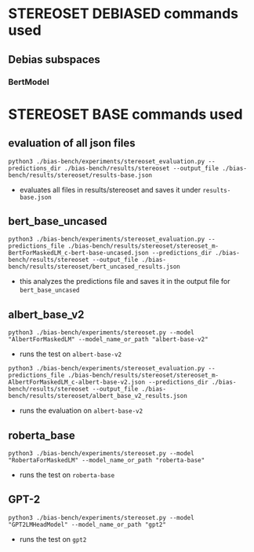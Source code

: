 # STEREOSET DEBIASED commands used

## Debias subspaces

### BertModel

# STEREOSET BASE commands used

## evaluation of all json files

`python3 ./bias-bench/experiments/stereoset_evaluation.py --predictions_dir ./bias-bench/results/stereoset --output_file ./bias-bench/results/stereoset/results-base.json`

+ evaluates all files in results/stereoset and saves it under `results-base.json`

## bert_base_uncased

`python3 ./bias-bench/experiments/stereoset_evaluation.py --predictions_file ./bias-bench/results/stereoset/stereoset_m-BertForMaskedLM_c-bert-base-uncased.json --predictions_dir ./bias-bench/results/stereoset --output_file ./bias-bench/results/stereoset/bert_uncased_results.json`

+ this analyzes the predictions file and saves it in the output file for `bert_base_uncased`

## albert_base_v2

`python3 ./bias-bench/experiments/stereoset.py --model "AlbertForMaskedLM" --model_name_or_path "albert-base-v2"`

+ runs the test on `albert-base-v2`

`python3 ./bias-bench/experiments/stereoset_evaluation.py --predictions_file ./bias-bench/results/stereoset/stereoset_m-AlbertForMaskedLM_c-albert-base-v2.json --predictions_dir ./bias-bench/results/stereoset --output_file ./bias-bench/results/stereoset/albert_base_v2_results.json`

+ runs the evaluation on `albert-base-v2`


## roberta_base

`python3 ./bias-bench/experiments/stereoset.py --model "RobertaForMaskedLM" --model_name_or_path "roberta-base"`

+ runs the test on `roberta-base`

## GPT-2

`python3 ./bias-bench/experiments/stereoset.py --model "GPT2LMHeadModel" --model_name_or_path "gpt2"`

+ runs the test on `gpt2`
